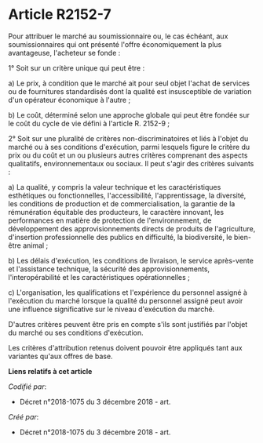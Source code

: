 # Article R2152-7

Pour attribuer le marché au soumissionnaire ou, le cas échéant, aux soumissionnaires qui ont présenté l'offre économiquement
la plus avantageuse, l'acheteur se fonde :

1° Soit sur un critère unique qui peut être :

a) Le prix, à condition que le marché ait pour seul objet l'achat de services ou de fournitures standardisés dont la qualité
est insusceptible de variation d'un opérateur économique à l'autre ;

b) Le coût, déterminé selon une approche globale qui peut être fondée sur le coût du cycle de vie défini à l'article R.
2152-9 ;

2° Soit sur une pluralité de critères non-discriminatoires et liés à l'objet du marché ou à ses conditions d'exécution, parmi
lesquels figure le critère du prix ou du coût et un ou plusieurs autres critères comprenant des aspects qualitatifs,
environnementaux ou sociaux. Il peut s'agir des critères suivants :

a) La qualité, y compris la valeur technique et les caractéristiques esthétiques ou fonctionnelles, l'accessibilité,
l'apprentissage, la diversité, les conditions de production et de commercialisation, la garantie de la rémunération équitable
des producteurs, le caractère innovant, les performances en matière de protection de l'environnement, de développement des
approvisionnements directs de produits de l'agriculture, d'insertion professionnelle des publics en difficulté, la
biodiversité, le bien-être animal ;

b) Les délais d'exécution, les conditions de livraison, le service après-vente et l'assistance technique, la sécurité des
approvisionnements, l'interopérabilité et les caractéristiques opérationnelles ;

c) L'organisation, les qualifications et l'expérience du personnel assigné à l'exécution du marché lorsque la qualité du
personnel assigné peut avoir une influence significative sur le niveau d'exécution du marché.

D'autres critères peuvent être pris en compte s'ils sont justifiés par l'objet du marché ou ses conditions d'exécution.

Les critères d'attribution retenus doivent pouvoir être appliqués tant aux variantes qu'aux offres de base.

**Liens relatifs à cet article**

_Codifié par_:

  - Décret n°2018-1075 du 3 décembre 2018 - art.

_Créé par_:

  - Décret n°2018-1075 du 3 décembre 2018 - art.

